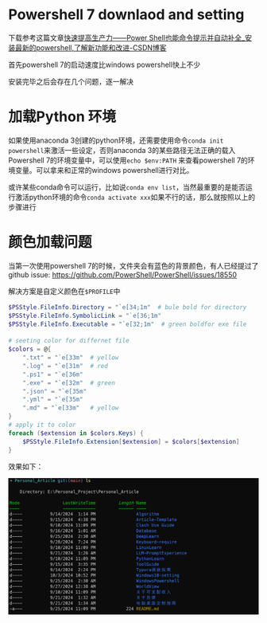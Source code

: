# Powershell 7 downlaod and setting

下载参考这篇文章[快速提高生产力——Power Shell也能命令提示并自动补全_安装最新的powershell,了解新功能和改进-CSDN博客](https://blog.csdn.net/m0_63230155/article/details/134685660)

首先powershell 7的启动速度比windows powershell快上不少

安装完毕之后会存在几个问题，逐一解决

# 加载Python 环境

如果使用anaconda 3创建的python环境，还需要使用命令`conda init powershell`来激活一些设定，否则anaconda 3的某些路径无法正确的载入Powershell 7的环境变量中，可以使用`echo $env:PATH` 来查看powershell 7的环境变量。可以拿来和正常的windows powershell进行对比。

或许某些conda命令可以运行，比如说`conda env list`，当然最重要的是能否运行激活python环境的命令`conda activate xxx`如果不行的话，那么就按照以上的步骤进行

# 颜色加载问题

当第一次使用powershell 7的时候，文件夹会有蓝色的背景颜色，有人已经提过了github issue: https://github.com/PowerShell/PowerShell/issues/18550

解决方案是自定义颜色在`$PROFILE`中

```powershell
$PSStyle.FileInfo.Directory = "`e[34;1m"  # bule bold for directory
$PSStyle.FileInfo.SymbolicLink = "`e[36;1m" 
$PSStyle.FileInfo.Executable = "`e[32;1m"  # green boldfor exe file

# seeting color for differnet file
$colors = @{
    ".txt" = "`e[33m"  # yellow
    ".log" = "`e[31m"  # red
    ".ps1" = "`e[36m"  
    ".exe" = "`e[32m"  # green
    ".json" = "`e[35m"  
    ".yml" = "`e[35m"  
    ".md" = "`e[33m"   # yellow
}
# apply it to color
foreach ($extension in $colors.Keys) {
    $PSStyle.FileInfo.Extension[$extension] = $colors[$extension]
}
```

效果如下：

![powershell-file-display-color](./images/file-color-example.png)



